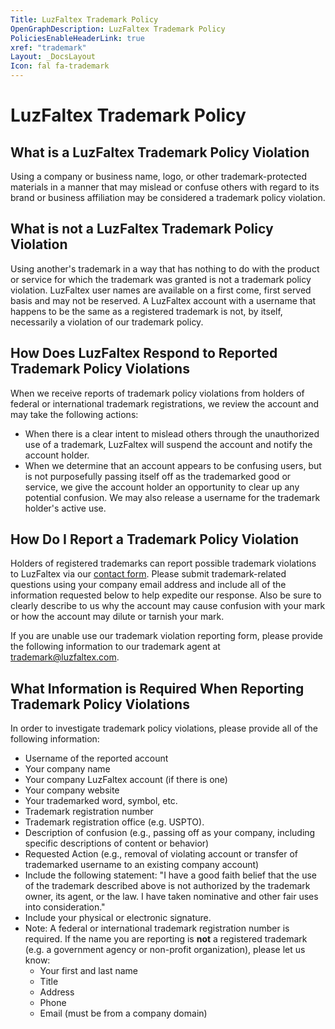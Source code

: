 ```yaml
---
Title: LuzFaltex Trademark Policy
OpenGraphDescription: LuzFaltex Trademark Policy
PoliciesEnableHeaderLink: true
xref: "trademark"
Layout: _DocsLayout
Icon: fal fa-trademark
---
```


# LuzFaltex Trademark Policy

## What is a LuzFaltex Trademark Policy Violation

Using a company or business name, logo, or other trademark-protected materials in a manner that may mislead or confuse others with regard to its brand or business affiliation may be considered a trademark policy violation.

## What is not a LuzFaltex Trademark Policy Violation

Using another's trademark in a way that has nothing to do with the product or service for which the trademark was granted is not a trademark policy violation. LuzFaltex user names are available on a first come, first served basis and may not be reserved. A LuzFaltex account with a username that happens to be the same as a registered trademark is not, by itself, necessarily a violation of our trademark policy.

## How Does LuzFaltex Respond to Reported Trademark Policy Violations

When we receive reports of trademark policy violations from holders of federal or international trademark registrations, we review the account and may take the following actions:

* When there is a clear intent to mislead others through the unauthorized use of a trademark, LuzFaltex will suspend the account and notify the account holder.
* When we determine that an account appears to be confusing users, but is not purposefully passing itself off as the trademarked good or service, we give the account holder an opportunity to clear up any potential confusion. We may also release a username for the trademark holder's active use.

## How Do I Report a Trademark Policy Violation

Holders of registered trademarks can report possible trademark violations to LuzFaltex via our [contact form](xref:trademark-report). Please submit trademark-related questions using your company email address and include all of the information requested below to help expedite our response. Also be sure to clearly describe to us why the account may cause confusion with your mark or how the account may dilute or tarnish your mark.

If you are unable use our trademark violation reporting form, please provide the following information to our trademark agent at [trademark@luzfaltex.com](mailto:trademark@luzfaltex.com).

## What Information is Required When Reporting Trademark Policy Violations

In order to investigate trademark policy violations, please provide all of the following information:

* Username of the reported account
* Your company name
* Your company LuzFaltex account (if there is one)
* Your company website
* Your trademarked word, symbol, etc.
* Trademark registration number
* Trademark registration office (e.g. USPTO).
* Description of confusion (e.g., passing off as your company, including specific descriptions of content or behavior)
* Requested Action (e.g., removal of violating account or transfer of trademarked username to an existing company account)
* Include the following statement: "I have a good faith belief that the use of the trademark described above is not authorized by the trademark owner, its agent, or the law. I have taken nominative and other fair uses into consideration."
* Include your physical or electronic signature.
* Note: A federal or international trademark registration number is required. If the name you are reporting is **not** a registered trademark (e.g. a government agency or non-profit organization), please let us know:
  * Your first and last name
  * Title
  * Address
  * Phone
  * Email (must be from a company domain)